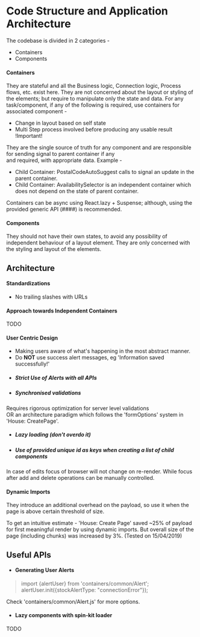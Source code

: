 # Code Structure and Application Architecture

The codebase is divided in 2 categories -
* Containers
* Components

#### Containers
They are stateful and all the Business logic, Connection logic, Process flows, etc. exist here. They are not concerned 
about the layout or styling of the elements; but require to manipulate only the state and data. For any task/component,
if any of the following is required, use containers for associated component - 
* Change in layout based on self state
* Multi Step process involved before producing any usable result !Important!

They are the single source of truth for any component and are responsible for sending signal to parent container if any  
and required, with appropriate data. Example - 
* Child Container: PostalCodeAutoSuggest calls to signal an update in the parent container. 
* Child Container: AvailabilitySelector is an independent container which does not depend on the state of parent 
container.

Containers can be async using React.lazy + Suspense; although, using the provided generic API (####) is recommended.
 
#### Components
They should not have their own states, to avoid any possibility of independent behaviour of a layout element. They are
only concerned with the styling and layout of the elements.


[comment]: <> (TODO: Complete Section)
## Architecture 

#### Standardizations
* No trailing slashes with URLs

#### Approach towards Independent Containers
TODO
#### User Centric Design
- Making users aware of what's happening in the most abstract manner.
- Do **NOT** use success alert messages, eg 'Information saved successfully!'
* ##### Strict Use of Alerts with all APIs
* ##### Synchronised validations 
Requires rigorous optimization for server level validations  
OR an architecture paradigm which follows the 'formOptions' system in 'House: CreatePage'.
* ##### Lazy loading (don't overdo it)
* ##### Use of provided unique id as keys when creating a list of child components
In case of edits focus of browser will not change on re-render. While focus after add and delete operations can be 
manually controlled.

#### Dynamic Imports
They introduce an additional overhead on the payload, so use it when the page is above certain threshold of size. 

To get an intuitive estimate - 'House: Create Page' saved ~25% of payload for first meaningful render by using dynamic 
imports. But overall size of the page (including chunks) was increased by 3%. (Tested on 15/04/2019)

## Useful APIs

* #### Generating User Alerts

> import {alertUser} from 'containers/common/Alert';  
> alertUser.init({stockAlertType: "connectionError"});

Check 'containers/common/Alert.js' for more options.

* #### Lazy components with spin-kit loader
TODO